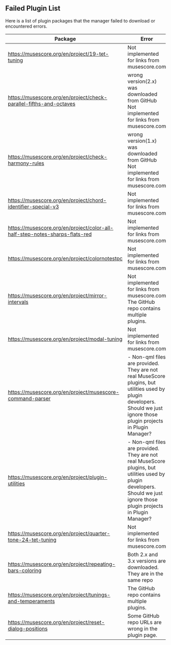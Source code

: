 ## Failed Plugin List

Here is a list of plugin packages that the manager failed to download or encountered errors.

| Package                                                      | Error                                                        |
| ------------------------------------------------------------ | ------------------------------------------------------------ |
| <https://musescore.org/en/project/19-tet-tuning>             | Not implemented for links from musescore.com                 |
| <https://musescore.org/en/project/check-parallel-fifths-and-octaves> | wrong version(2.x) was downloaded from GitHub<br />Not implemented for links from musescore.com |
| https://musescore.org/en/project/check-harmony-rules         | wrong version(1.x) was downloaded from GitHub<br />Not implemented for links from musescore.com |
| <https://musescore.org/en/project/chord-identifier-special-v3> | Not implemented for links from musescore.com                 |
| <https://musescore.org/en/project/color-all-half-step-notes-sharps-flats-red> | Not implemented for links from musescore.com                 |
| <https://musescore.org/en/project/colornotestpc>             | Not implemented for links from musescore.com                 |
| <https://musescore.org/en/project/mirror-intervals>          | Not implemented for links from musescore.com<br />The GitHub repo contains multiple plugins. |
| <https://musescore.org/en/project/modal-tuning>              | Not implemented for links from musescore.com                 |
| <https://musescore.org/en/project/musescore-command-parser>  | - Non-qml files are provided. They are not real MuseScore plugins, but utilities used by plugin developers. Should we just ignore those plugin projects in Plugin Manager?<br /> |
| <https://musescore.org/en/project/plugin-utilities>          | - Non-qml files are provided. They are not real MuseScore plugins, but utilities used by plugin developers. Should we just ignore those plugin projects in Plugin Manager?<br /> |
| <https://musescore.org/en/project/quarter-tone-24-tet-tuning> | Not implemented for links from musescore.com                 |
| <https://musescore.org/en/project/repeating-bars-coloring>   | Both 2.x and 3.x versions are downloaded. They are in the same repo |
| <https://musescore.org/en/project/tunings-and-temperaments>  | The GitHub repo contains multiple plugins.                   |
| <https://musescore.org/en/project/reset-dialog-positions>    | Some GitHub repo URLs are wrong in the plugin page. |

